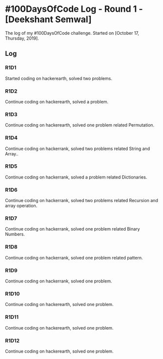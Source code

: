 # #100DaysOfCode Log - Round 1 - [Deekshant Semwal]

The log of my #100DaysOfCode challenge. Started on [October 17, Thursday, 2019].

## Log

### R1D1 
Started coding on hackerearth, solved two problems.

### R1D2
Continue coding on hackerearth, solved a problem.

### R1D3
Continue coding on hackerearth, solved one problem related Permutation.

### R1D4
Continue coding on hackerrank, solved two problems related String and Array..

### R1D5
Continue coding on hackerrank, solved a problem related Dictionaries.

### R1D6
Continue coding on hackerrank, solved two problems related Recursion and array operation.

### R1D7
Continue coding on hackerrank, solved one problem related Binary Numbers.

### R1D8
Continue coding on hackerrank, solved one problem related pattern.

### R1D9
Continue coding on hackerrank, solved one problem.

### R1D10
Continue coding on hackerearth, solved one problem.

### R1D11
Continue coding on hackerearth, solved one problem.

### R1D12
Continue coding on hackerearth, solved one problem.
